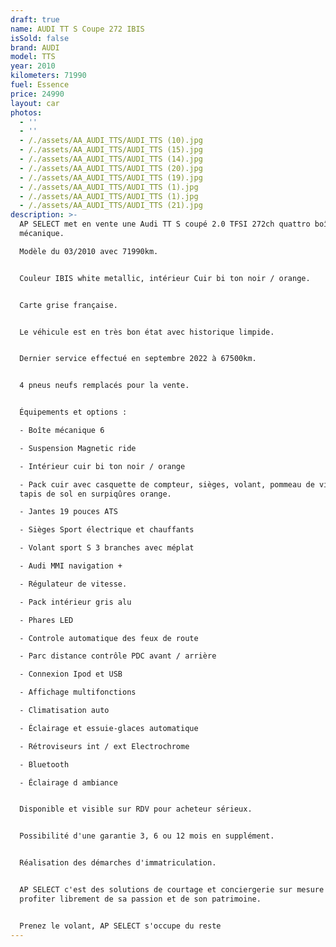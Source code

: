 ```yaml
---
draft: true
name: AUDI TT S Coupe 272 IBIS
isSold: false
brand: AUDI
model: TTS
year: 2010
kilometers: 71990
fuel: Essence
price: 24990
layout: car
photos:
  - ''
  - ''
  - /./assets/AA_AUDI_TTS/AUDI_TTS (10).jpg
  - /./assets/AA_AUDI_TTS/AUDI_TTS (15).jpg
  - /./assets/AA_AUDI_TTS/AUDI_TTS (14).jpg
  - /./assets/AA_AUDI_TTS/AUDI_TTS (20).jpg
  - /./assets/AA_AUDI_TTS/AUDI_TTS (19).jpg
  - /./assets/AA_AUDI_TTS/AUDI_TTS (1).jpg
  - /./assets/AA_AUDI_TTS/AUDI_TTS (1).jpg
  - /./assets/AA_AUDI_TTS/AUDI_TTS (21).jpg
description: >-
  AP SELECT met en vente une Audi TT S coupé 2.0 TFSI 272ch quattro boîte
  mécanique.

  Modèle du 03/2010 avec 71990km.


  Couleur IBIS white metallic, intérieur Cuir bi ton noir / orange.


  Carte grise française.


  Le véhicule est en très bon état avec historique limpide.


  Dernier service effectué en septembre 2022 à 67500km.


  4 pneus neufs remplacés pour la vente.


  Équipements et options :

  - Boîte mécanique 6

  - Suspension Magnetic ride

  - Intérieur cuir bi ton noir / orange

  - Pack cuir avec casquette de compteur, sièges, volant, pommeau de vitesse et
  tapis de sol en surpiqûres orange.

  - Jantes 19 pouces ATS

  - Sièges Sport électrique et chauffants

  - Volant sport S 3 branches avec méplat

  - Audi MMI navigation +

  - Régulateur de vitesse.

  - Pack intérieur gris alu

  - Phares LED

  - Controle automatique des feux de route

  - Parc distance contrôle PDC avant / arrière

  - Connexion Ipod et USB

  - Affichage multifonctions

  - Climatisation auto

  - Éclairage et essuie-glaces automatique

  - Rétroviseurs int / ext Electrochrome

  - Bluetooth

  - Éclairage d ambiance


  Disponible et visible sur RDV pour acheteur sérieux.


  Possibilité d'une garantie 3, 6 ou 12 mois en supplément.


  Réalisation des démarches d'immatriculation.


  AP SELECT c'est des solutions de courtage et conciergerie sur mesure pour
  profiter librement de sa passion et de son patrimoine.


  Prenez le volant, AP SELECT s'occupe du reste
---
```




